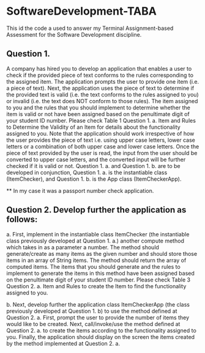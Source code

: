 # SoftwareDevelopment-TABA
This id the code a used to answer my Terminal Assignment-based Assessment for the Software Development  discipline.

## Question 1. 
A company has hired you to develop an application that enables a user to check if the provided piece of text conforms to the rules corresponding to the assigned item. The application prompts the user to provide one item (i.e. a piece of text). Next, the application uses the piece of text to determine if the provided text is valid (i.e. the text conforms to the rules assigned to you) or invalid (i.e. the text does NOT conform to those rules). The item assigned to you and the rules that you should implement to determine whether the item is valid or not have been assigned based on the penultimate digit of your student ID number. Please check Table 1 Question 1. a. Item and Rules to Determine the Validity of an Item for details about the functionality assigned to you.
Note that the application should work irrespective of how the user provides the piece of text i.e. using upper case letters, lower case letters or a combination of both upper case and lower case letters. Once the piece of text provided by the user is read, the input from the user should be converted to upper case letters, and the converted input will be further checked if it is valid or not. Question 1. a. and Question 1. b. are to be developed in conjunction, Question 1. a. is the instantiable class (ItemChecker), and Question 1. b. is the App class (ItemCheckerApp).

** In my case it was a passport number check application.

## Question 2. Develop further the application as follows:

a. First, implement in the instantiable class ItemChecker (the instantiable class previously developed at Question 1. a.) another compute method which takes in as a parameter a number.
The method should generate/create as many items as the given number and should store those items in an array of String items. The method should return the array of computed items. The items that you should generate and the rules to implement to generate the items in this method have been assigned based on the penultimate digit of your student ID number. Please check Table 3 Question 2. a. Item and Rules to create the Item to find the functionality assigned to you.

b. Next, develop further the application class ItemCheckerApp (the class previously developed at Question 1. b) to use the method defined at Question 2. a. First, prompt the user to provide the number of items they would like to be created. Next, call/invoke/use the method defined at Question 2. a. to create the items according to the functionality assigned to you. Finally, the application should display on the screen the items created by the method implemented at Question
2. a.
